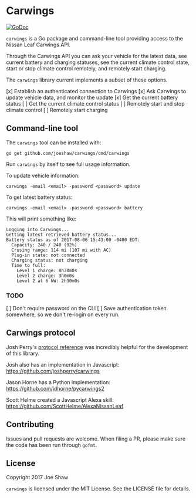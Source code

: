 # Carwings

[![GoDoc](https://godoc.org/github.com/joeshaw/carwings?status.svg)](http://godoc.org/github.com/joeshaw/carwings)

`carwings` is a Go package and command-line tool providing access to
the Nissan Leaf Carwings API.

Through the Carwings API you can ask your vehicle for the latest data,
see current battery and charging statuses, see the current climate
control state, start or stop climate control remotely, and remotely
start charging.

The `carwings` library current implements a subset of these options.

[x] Establish an authenticated connection to Carwings
[x] Ask Carwings to update vehicle data, and monitor the update
[x] Get the current battery status
[ ] Get the current climate control status
[ ] Remotely start and stop climate control
[ ] Remotely start charging

## Command-line tool

The `carwings` tool can be installed with:

    go get github.com/joeshaw/carwings/cmd/carwings

Run `carwings` by itself to see full usage information.

To update vehicle information:

    carwings -email <email> -password <password> update

To get latest battery status:

    carwings -email <email> -password <password> battery

This will print something like:

    Logging into Carwings...
    Getting latest retrieved battery status...
    Battery status as of 2017-08-06 15:43:00 -0400 EDT:
      Capacity: 240 / 240 (92%)
      Crusing range: 114 mi (107 mi with AC)
      Plug-in state: not connected
      Charging status: not charging
      Time to full:
        Level 1 charge: 8h30m0s
        Level 2 charge: 3h0m0s
        Level 2 at 6 kW: 2h30m0s

### TODO

[ ] Don't require password on the CLI
[ ] Save authentication token somewhere, so we don't re-login on every run.

## Carwings protocol

Josh Perry's [protocol reference](https://github.com/joshperry/carwings/blob/master/protocol.markdown)
was incredibly helpful for the development of this library.

Josh also has an implementation in Javascript:
https://github.com/joshperry/carwings

Jason Horne has a Python implementation:
https://github.com/jdhorne/pycarwings2

Scott Helme created a Javascript Alexa skill:
https://github.com/ScottHelme/AlexaNissanLeaf

## Contributing

Issues and pull requests are welcome.  When filing a PR, please make
sure the code has been run through `gofmt`.

## License

Copyright 2017 Joe Shaw

`carwings` is licensed under the MIT License.  See the LICENSE file
for details.
